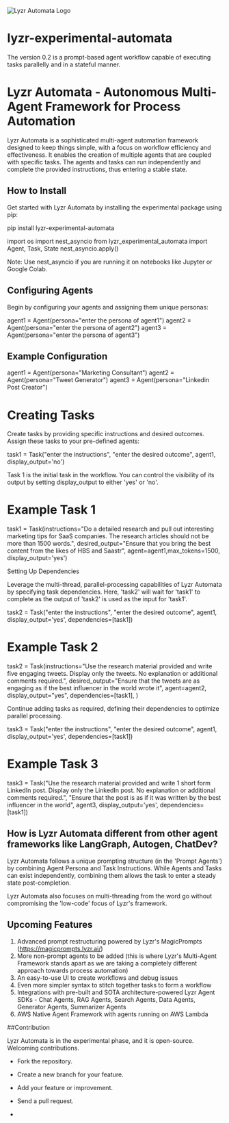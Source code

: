 
![Lyzr Automata Logo](https://github.com/LyzrCore/lyzr-experimental-automata/assets/136654928/f16a9cc6-4648-45ef-91b6-f117183d5079)

# lyzr-experimental-automata
The version 0.2 is a prompt-based agent workflow capable of executing tasks parallelly and in a stateful manner. 

# Lyzr Automata - Autonomous Multi-Agent Framework for Process Automation

Lyzr Automata is a sophisticated multi-agent automation framework designed to keep things simple, with a focus on workflow efficiency and effectiveness. It enables the creation of multiple agents that are coupled with specific tasks. The agents and tasks can run independently and complete the provided instructions, thus entering a stable state.

## How to Install

Get started with Lyzr Automata by installing the experimental package using pip:

pip install lyzr-experimental-automata

import os
import nest_asyncio
from lyzr_experimental_automata import Agent, Task, State
nest_asyncio.apply()

Note: Use nest_asyncio if you are running it on notebooks like Jupyter or Google Colab.

## Configuring Agents

Begin by configuring your agents and assigning them unique personas:

agent1 = Agent(persona="enter the persona of agent1")
agent2 = Agent(persona="enter the persona of agent2")
agent3 = Agent(persona="enter the persona of agent3")

## Example Configuration

agent1 = Agent(persona="Marketing Consultant")
agent2 = Agent(persona="Tweet Generator")
agent3 = Agent(persona="Linkedin Post Creator")

# Creating Tasks

Create tasks by providing specific instructions and desired outcomes. Assign these tasks to your pre-defined agents:

task1 = Task("enter the instructions", "enter the desired outcome", agent1, display_output='no')

Task 1 is the initial task in the workflow. You can control the visibility of its output by setting display_output to either 'yes' or 'no'.

# Example Task 1

task1 = Task(instructions="Do a detailed research and pull out interesting marketing tips for SaaS companies. The research articles should not be more than 1500 words.",
desired_output="Ensure that you bring the best content from the likes of HBS and Saastr",
agent=agent1,max_tokens=1500,
display_output='yes')

Setting Up Dependencies

Leverage the multi-thread, parallel-processing capabilities of Lyzr Automata by specifying task dependencies. Here, 'task2' will wait for 'task1' to complete as the output of 'task2' is used as the input for 'task1'.

task2 = Task("enter the instructions", "enter the desired outcome", agent1, display_output='yes', dependencies=[task1])

# Example Task 2

task2 = Task(instructions="Use the research material provided and write five engaging tweets. Display only the tweets. No explanation or additional comments required.",
desired_output="Ensure that the tweets are as engaging as if the best influencer in the world wrote it",
agent=agent2, display_output="yes",
dependencies=[task1],
)

Continue adding tasks as required, defining their dependencies to optimize parallel processing.

task3 = Task("enter the instructions", "enter the desired outcome", agent1, display_output='yes', dependencies=[task1])

# Example Task 3

task3 = Task("Use the research material provided and write 1 short form LinkedIn post. Display only the LinkedIn post. No explanation or additional comments required.", "Ensure that the post is as if it was written by the best influencer in the world", agent3, display_output='yes', dependencies=[task1])

## How is Lyzr Automata different from other agent frameworks like LangGraph, Autogen, ChatDev?

Lyzr Automata follows a unique prompting structure (in the 'Prompt Agents') by combining Agent Persona and Task Instructions. While Agents and Tasks can exist independently, combining them allows the task to enter a steady state post-completion.

Lyzr Automata also focuses on multi-threading from the word go without compromising the 'low-code' focus of Lyzr's framework.

## Upcoming Features

1. Advanced prompt restructuring powered by Lyzr's MagicPrompts (https://magicprompts.lyzr.ai/)
2. More non-prompt agents to be added (this is where Lyzr's Multi-Agent Framework stands apart as we are taking a completely different approach towards process automation)
3. An easy-to-use UI to create workflows and debug issues
4. Even more simpler syntax to stitch together tasks to form a workflow
5. Integrations with pre-built and SOTA architecture-powered Lyzr Agent SDKs - Chat Agents, RAG Agents, Search Agents, Data Agents, Generator Agents, Summarizer Agents
6. AWS Native Agent Framework with agents running on AWS Lambda

##Contribution

Lyzr Automata is in the experimental phase, and it is open-source. Welcoming contributions.

- Fork the repository.
- Create a new branch for your feature.
- Add your feature or improvement.
- Send a pull request.

- 
